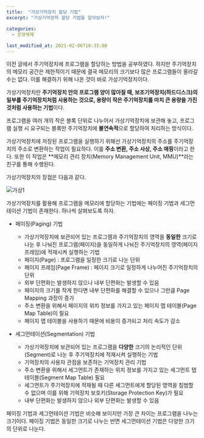 ```yaml
---
title:  "가상기억장치 할당 기법"
excerpt: "가상기억장치 할당 기법을 알아보자!"

categories:
  - 운영체제
  
last_modified_at: 2021-02-06T18:35:00
---
```


이전 글에서 주기억장치에 프로그램을 할당하는 방법을 공부하였다. 하지만 주기억장치의 메모리 공간은 제한적이기 때문에 결국 메모리의 크기보다 많은 프로그램들이 올라갈 수는 없다. 이를 해결하기 위해 나온 것이 바로 가상기억장치이다.  

가상기억장치란 **주기억장치 안의 프로그램 양이 많아질 때, 보조기억장치(하드디스크)의 일부를 주기억장치처럼 사용하는 것으로, 용량이 작은 주기억장치를 마치 큰 용량을 가진 것처럼 사용하는 기법**이다.  

프로그램을 여러 개의 작은 블록 단위로 나누어서 가상기억장치에 보관해 놓고, 프로그램 실행 시 요구되는 블록만 주기억장치에 **불연속적**으로 할당하여 처리하는 방식이다.  

가상기억장치에 저장된 프로그램을 실행하기 위해선 가상기억장치의 주소를 주기억장치의 주소로 변환하는 작업이 필요하다. 이를 **주소 변환, 주소 사상, 주소 매핑**이라고 한다. 또한 이 작업은 **메모리 관리 장치(Memory Management Unit, MMU)**라는 친구를 통해 수행된다.  

가상기억장치의 장점은 다음과 같다.  

![가상1](https://user-images.githubusercontent.com/53072057/107107352-d8a2ae80-6873-11eb-9df2-5d19df91316d.JPG)  

가상기억장치를 활용해 프로그램을 메모리에 할당하는 기법에는 페이징 기법과 세그먼테이션 기법이 존재한다. 하나씩 살펴보도록 하자.  

* 페이징(Paging) 기법  
	- 가상기억장치에 보관되어 있는 프로그램과 주기억장치의 영역을 **동일한** 크기로 나눈 후 나눠진 프로그램(페이지)을 동일하게 나눠진 주기억장치의 영역(페이지 프레임)에 적재시켜 실행하는 기법  
	- 페이지(Page) : 프로그램을 일정한 크기로 나눈 단위  
	- 페이지 프레임(Page Frame) : 페이지 크기로 일정하게 나누어진 주기억장치의 단위  
	- 외부 단편화는 발생하지 않으나 내부 단편화는 발생할 수 있음  
	- 페이지의 크기를 작게 한다면 내부 단편화를 해결할 수 있으나 그만큼 Page Mapping 과정이 증가  
	- 주소 변환을 위해서 페이지의 위치 정보를 가지고 있는 페이지 맵 테이블(Page Map Table)이 필요  
	- 페이지 맵 테이블을 사용하기 때문에 비용이 증가되고 처리 속도가 감소  

* 세그먼테이션(Segmentation) 기법  
	- 가상기억장치에 보관되어 있는 프로그램을 **다양한** 크기의 논리적인 단위(Segment)로 나눈 후 주기억장치에 적재시켜 실행하는 기법  
	- 기억장치의 사용자 관점을 보존하는 기억장치 관리 기법  
	- 주소 변환을 위해서 세그먼트가 존재하는 위치 정보를 가지고 있는 세그먼트 탭 테이블(Segment Map Table) 필요  
	- 세그먼트가 주기억장치에 적재될 때 다른 세그먼트에게 할당된 영역을 침범할 수 없으며 이를 위해 기억장치 보호키(Storage Protection Key)가 필요  
	- 내부 단편화는 발생하지 않으나 외부 단편화는 발생할 수 있음  

  	
페이징 기법과 세그먼테이션 기법은 비슷해 보이지만 가장 큰 차이는 프로그램을 나누는 크기이다. 페이징 기법은 동일한 크기로 나누는 반면 세그먼테이션 기법은 다양한 크기의 단위로 나눈다.  
